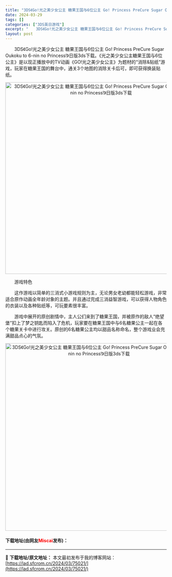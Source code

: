 ```yaml
---
title: "3DS《Go!光之美少女公主 糖果王国与6位公主 Go! Princess PreCure Sugar Oukoku to 6-nin no Princess!》日版3ds下载"
date: 2024-03-29
tags: []
categories: ["3DS英日游戏"]
excerpt: "　　3DS《Go!光之美少女公主 糖果王国与6位公主 Go! Princess PreCure Sugar Oukoku to 6-nin no Princess!》日版3ds下载。《光之美少女公主糖果王国与6位公主》是以现正播放中的TV动画《GO!光之美少女公主》为题材的&ldquo;消除&amp;amp&hellip;"
layout: post
---
```


 <p>　　3DS《Go!光之美少女公主 糖果王国与6位公主 Go! Princess PreCure Sugar Oukoku to 6-nin no Princess!》日版3ds下载。《光之美少女公主糖果王国与6位公主》是以现正播放中的TV动画《GO!光之美少女公主》为题材的&ldquo;消除&amp;贴纸&rdquo;游戏，玩家在糖果王国的舞台中，通关3个地图的消除关卡后可，即可获得换装贴纸。</p> <p align="center"><img align="" border="0" src="https://lad.sfcrom.cn/wp-content/uploads/2024/03/20240329_66062e80d87b9.png" width="598" alt="3DS《Go!光之美少女公主 糖果王国与6位公主 Go! Princess PreCure Sugar Oukoku to 6-nin no Princess!》日版3ds下载" /></p> <p>　　游戏特色</p> <p>　　这作游戏以简单的三消式小游戏规则为主，无论男女老幼都能轻松游戏，非常适合原作动画全年龄对象的主题。并且通过完成三消益智游戏，可以获得人物角色的衣装以及各种贴纸等，可玩要素很丰富。</p> <p>　　游戏中展开的原创剧情中，主人公们来到了糖果王国，并被原作的敌人&ldquo;绝望堡&rdquo;扣上了梦之钥匙而陷入了危机，玩家要在糖果王国中与6名糖果公主一起在各个糖果关卡中进行攻关。原创的6名糖果公主均以甜品名称命名，整个游戏业会充满甜品点心的气氛。</p> <p align="center"><img align="" border="0" src="https://lad.sfcrom.cn/wp-content/uploads/2024/03/20240329_66062e824dcd3.png" width="585" alt="3DS《Go!光之美少女公主 糖果王国与6位公主 Go! Princess PreCure Sugar Oukoku to 6-nin no Princess!》日版3ds下载" /></p> <p><h4>下载地址(由网友<font color="red">Miscai</font>发布)：</h4></p> 

---
📖 **下载地址/原文地址：** 本文最初发布于我的博客网站：[https://lad.sfcrom.cn/2024/03/75021/](https://lad.sfcrom.cn/2024/03/75021/)
